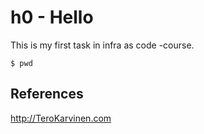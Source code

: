 # h0 - Hello 

This is my first task in infra as code -course.

    $ pwd

## References
http://TeroKarvinen.com 
